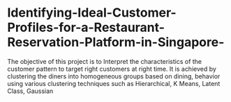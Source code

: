# Identifying-Ideal-Customer-Profiles-for-a-Restaurant-Reservation-Platform-in-Singapore-
The objective of this project is to Interpret the characteristics of the customer pattern to target right customers at right time. It is achieved by clustering the diners into homogeneous groups based on dining, behavior using various clustering techniques such as Hierarchical, K Means, Latent Class, Gaussian 

